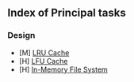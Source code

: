 ## Index of Principal tasks
### Design
- [M] [LRU Cache](./146.%20LRU%20Cache%20/PROBLEM.md) 
- [H] [LFU Cache](./460.%20LFU%20Cache/PROBLEM.md)
- [H] [In-Memory File System](./588.%20Design%20In-Memory%20File%20System/PROBLEM.md)